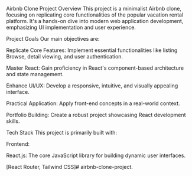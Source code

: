 Airbnb Clone Project
Overview
This project is a minimalist Airbnb clone, focusing on replicating core functionalities of the popular vacation rental platform. It's a hands-on dive into modern web application development, emphasizing UI implementation and user experience.

Project Goals
Our main objectives are:

Replicate Core Features: Implement essential functionalities like listing Browse, detail viewing, and user authentication.

Master React: Gain proficiency in React's component-based architecture and state management.

Enhance UI/UX: Develop a responsive, intuitive, and visually appealing interface.

Practical Application: Apply front-end concepts in a real-world context.

Portfolio Building: Create a robust project showcasing React development skills.

Tech Stack
This project is primarily built with:

Frontend:

React.js: The core JavaScript library for building dynamic user interfaces.

[React Router, Tailwind CSS]# airbnb-clone-project.
